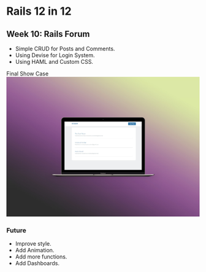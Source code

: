 # Rails 12 in 12
## Week 10: Rails Forum

- Simple CRUD for Posts and Comments.
- Using Devise for Login System.
- Using HAML and Custom CSS.


Final Show Case
![VIEW](https://github.com/MAshrafM/Rails_12_in_12/blob/master/r10_RForum/show.jpg)

### Future
- Improve style.
- Add Animation.
- Add more functions.
- Add Dashboards.
